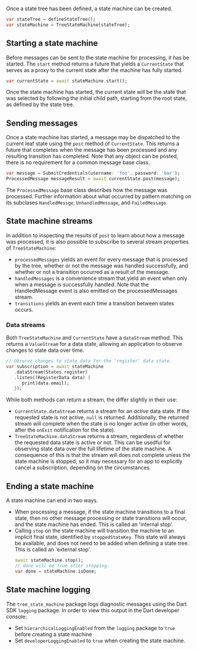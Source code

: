 Once a state tree has been defined, a state machine can be created.

```dart
var stateTree = defineStateTree();
var stateMachine = TreeStateMachine(stateTree);
```

## Starting a state machine
Before messages can be sent to the state machine for processing, it has be started. The `start` 
method returns a future that yields a `CurrentState` that serves as a proxy to the current state 
after the machine has fully started.

```dart
var currentState = await stateMachine.start();
```

Once the state machine has started, the current state will be the state that was selected by 
following the initial child path, starting from the root state, as defined by the state tree.


## Sending messages
Once a state machine has started, a message may be dispatched to the current leaf state using the 
`post` method of `CurrentState`. This returns a future that completes when the message has been 
processed and any resulting transition has completed. Note that any object can be posted, there is 
no requirement for a common message base class. 

```dart
var message = SubmitCredentials(username: 'foo', password: 'bar');
ProcessedMessage messageResult = await currentState.post(message);
```
The `ProcessedMessage` base class describes how the message was processed. Further information about
what occurred by pattern matching on its subclases `HandledMessge`, `UnhandledMessage`, and 
`FailedMessage`. 


## State machine streams
In addition to inspecting the results of `post` to learn about how a message was processed, it is 
also possible to subscribe to several stream properties of `TreeStateMachine`:

* `processedMessages` yields an event for every message that is processed by the tree, whether or 
not the message was handled successfully, and whether or not a transition occurred as a result of 
the message.
* `handledMessages` is a convenience stream that yield an event when only when a message is 
successfully handled. Note that the HandledMessage event is also emitted on the processedMessages 
stream.
* `transitions` yields an event each time a transition between states occurs.

### Data streams
Both `TreeStateMachine` and `CurrentState` have a `dataStream` method. This returns a `ValueStream`
for a data state, allowing an application to observe changes to state data over time. 

```dart
// Observe changes to state data for the 'register' data state. 
var subscription = await stateMachine
   .dataStream(States.register)
   .listen((RegisterData data) {
      print(data.email);
   });
```


While both methods can return a stream, the differ slightly in their use:

* `CurrentState.dataStream` returns a stream for an *active* data state. If the requested state is 
not active, `null` is returned.  Additionally, the returned stream will complete when the state is 
no longer active (in other words, after the `onExit` notification for the state).
* `TreeStateMachine.dataStream` returns a stream, regardless of whether the requested data state is
active or not. This can be usedful for observing state data over the full lifetime of the state 
machine. A consequence of this is that the stream will does not complete unless the state machine is
stopped, so it may necessary for an app to explicitly cancel a subscription, depending on the 
circumstances. 


## Ending a state machine
A state machine can end in two ways.
* When processing a message, if the state machine transitions to a final state, then no other 
message processing or state transitions will occur, and the state machine has ended. This is called 
an 'internal stop'.
* Calling `stop` on the state machine will transition the machine to an implicit final state, 
identified by `stoppedStateKey`. This state will always be available, and does not need to be added 
when defining a state tree. This is called an 'external stop'.
   ```dart
   await stateMachine.stop();
   // done will be true after stopping.
   var done = stateMachine.isDone;
   ```

## State machine logging
The `tree_state_machine` package logs diagnostic messages using the Dart SDK `logging` package. In 
order to view this output in the Dart developer console: 

* Set `hierarchicalLoggingEnabled` from the `logging` package to `true` before creating a state
machine
* Set `developerLoggingEnabled` to `true` when creating the state machine.
